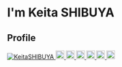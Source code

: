 # I'm Keita SHIBUYA

## Profile

<p align="left">
  <a href="https://github.com/KeitaSHIBUYA/KeitaSHIBUYA/">
    <img src="https://komarev.com/ghpvc/?username=KeitaSHIBUYA" alt="KeitaSHIBUYA" />
  </a>
  <a href="http://twitter.com/KeitaSHIBUYA">
    <img height="20" src="https://img.shields.io/twitter/follow/KeitaSHIBUYA?label=Twitter&logo=twitter&style=flat" />
  </a>
  <a href="https://github.com/KeitaSHIBUYA">
    <img height="20" src="https://img.shields.io/github/followers/KeitaSHIBUYA?label=follow&logo=github&style=flat" />
  </a>
  <a href="https://www.reddit.com/user/KeitaSHIBUYA">
    <img height="20" src="https://img.shields.io/reddit/user-karma/combined/KeitaSHIBUYA?label=Reddit&logo=reddit&style=flat" />
  </a>
  <a href="https://stackoverflow.com/users/5720201/KeitaSHIBUYA">
    <img height="20" src="https://img.shields.io/stackexchange/stackoverflow/r/5720201?label=StackOverflow&logo=stack-overflow&style=flat" />
  </a>
  <a href="http://qiita.com/KeitaSHIBUYA">
    <img height="20" src="https://qiita-badge.apiapi.app/s/KeitaSHIBUYA/posts.svg" />
  </a>
  <//qiita.com/KeitaSHIBUYA">
    <img height="20" src="https://qiita-badge.apiapi.app/s/KeitaSHIBUYA/contributions.svg" />
  </a>
</p>

<!--  
|  key  |  value  |
| ---- | ---- |
|  名前  |  hkty666  |
|  所属  |  技術本部  |
|  Email  |  [shibuya.keita@cloud-ace.jp](<https://mail.google.com/mail/?view=cm&to=shibuya.keita@cloud-ace.jp>) |

## Profile Supplements

|  key  |  value  |
| ---- | ---- |
|  好きな言語  |  Python  |
|  趣味  |  旅行、ゲーム、音楽鑑賞  |
|  好きな音楽  |  L'Arc〜en〜Ciel、日向坂46  |
|  好きな漫画  |  鋼の錬金術師  |
-->

